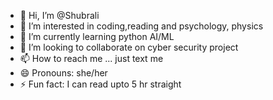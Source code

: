 - 👋 Hi, I’m @Shubrali
- 👀 I’m interested in coding,reading and psychology, physics
- 🌱 I’m currently learning python AI/ML
- 💞️ I’m looking to collaborate on cyber security project
- 📫 How to reach me ... just text me 
- 😄 Pronouns: she/her
- ⚡ Fun fact: I can read upto 5 hr straight

<!---
Shubrali/Shubrali is a ✨ special ✨ repository because its `README.md` (this file) appears on your GitHub profile.
You can click the Preview link to take a look at your changes.
--->
